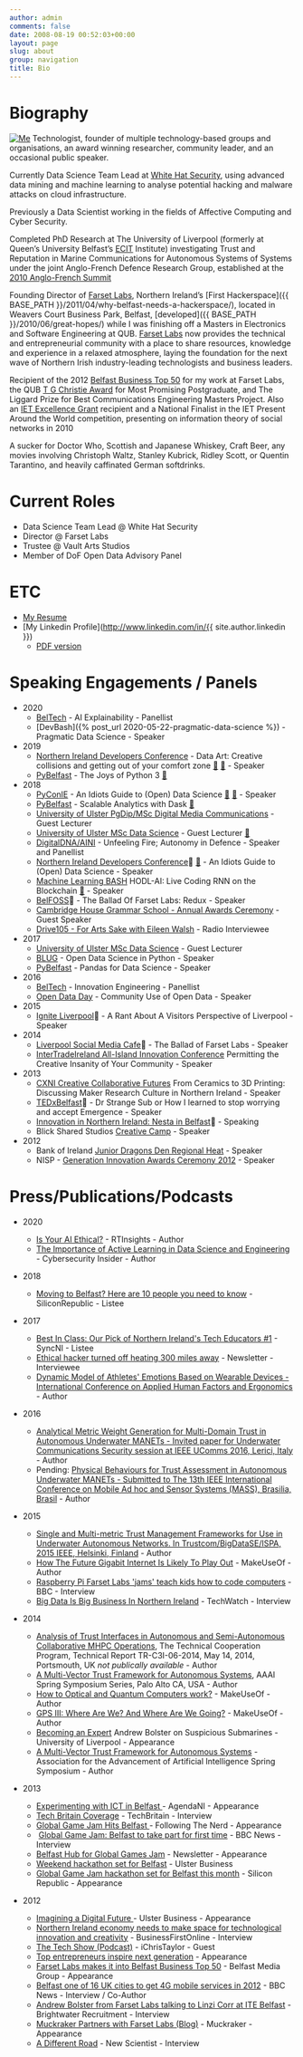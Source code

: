 ```yaml
---
author: admin
comments: false
date: 2008-08-19 00:52:03+00:00
layout: page
slug: about
group: navigation
title: Bio
---
```


# Biography

[![Me](/img/bolster_300.png)](/img/bolster_orig.png)
Technologist, founder of multiple technology-based groups and organisations, an award winning researcher, community leader, and an occasional public speaker.

Currently Data Science Team Lead at [White Hat Security](https://whitehatsec.com), using advanced data mining and machine learning to analyse potential hacking and malware attacks on cloud infrastructure.

Previously a Data Scientist working in the fields of Affective Computing and Cyber Security.

Completed PhD Research at The University of Liverpool (formerly at Queen’s University Belfast’s [ECIT](http://ecit.qub.ac.uk) Institute) investigating Trust and Reputation in Marine Communications for Autonomous Systems of Systems under the joint Anglo-French Defence Research Group, established at the [2010 Anglo-French Summit](http://en.wikipedia.org/wiki/The_Lancaster_House_Treaties_%282010%29)

Founding Director of [Farset Labs](http://farsetlabs.org.uk), Northern Ireland’s [First Hackerspace]({{ BASE_PATH }}/2011/04/why-belfast-needs-a-hackerspace/), located in Weavers Court Business Park, Belfast, [developed]({{ BASE_PATH }}/2010/06/great-hopes/) while I was finishing off a Masters in Electronics and Software Engineering at QUB. [Farset Labs](http://farsetlabs.org.uk) now provides the technical and entrepreneurial community with a place to share resources, knowledge and experience in a relaxed atmosphere, laying the foundation for the next wave of Northern Irish industry-leading technologists and business leaders.

Recipient of the 2012 [Belfast Business Top 50](http://belfastmediagroup.com/top50/15955-2/) for my work at Farset Labs, the QUB [T G Christie Award](http://www.qub.ac.uk/directorates/AcademicStudentAffairs/AcademicAffairs/ScholarshipsAwards/ScholarshipsAwardsHandbook/ScholarshipsandBursaries/PostgraduateScholarshipsAwards/FacultyofEngineeringandPhysicalSciences/) for Most Promising Postgraduate, and The Liggard Prize for Best Communications Engineering Masters Project. Also an [IET Excellence Grant](http://conferences.theiet.org/achievement/-documents/brochure-2010.cfm) recipient and a National Finalist in the IET Present Around the World competition, presenting on information theory of social networks in 2010  

A sucker for Doctor Who, Scottish and Japanese Whiskey, Craft Beer, any movies involving Christoph Waltz, Stanley Kubrick, Ridley Scott, or Quentin Tarantino, and heavily caffinated German softdrinks.

# Current Roles
* Data Science Team Lead @ White Hat Security
* Director @ Farset Labs
* Trustee @ Vault Arts Studios
* Member of DoF Open Data Advisory Panel

# ETC
* [My Resume](/resume/)
* [My Linkedin Profile](http://www.linkedin.com/in/{{ site.author.linkedin }}) 
  * [PDF version](http://www.linkedin.com/profile?viewProfilePDF=&key=41510103)

# Speaking Engagements / Panels
* 2020
  * [BelTech](https://www.youtube.com/watch?v=M9izw50NVv4&feature=youtu.be&t=5860) - AI Explainability - Panellist
  * [DevBash]({% post_url 2020-05-22-pragmatic-data-science %}) - Pragmatic Data Science - Speaker
* 2019
  * [Northern Ireland Developers Conference](https://www.nidevconf.com/sessions/andrewbolster/) - Data Art: Creative collisions and getting out of your comfort zone [:movie_camera:](https://www.youtube.com/watch?v=Ku2FX9osMXA) [:notebook:](/2019/06/data-art-creative-collisions-and-getting-out-of-your-comfort-zone.html) - Speaker
  * [PyBelfast](https://www.meetup.com/PyBelfast/events/258065529/) - The Joys of Python 3 [:notebook:](https://github.com/andrewbolster/nb_presentations/blob/master/2019-01%20PyBelfast/)
* 2018
  * [PyConIE](http://schedule.pycon18.python.ie/#9boRtJSlTmVHQOwVM9) - An Idiots Guide to (Open) Data Science [:movie_camera:](https://www.youtube.com/watch?v=he78D6jwmxE) [:notebook:](https://github.com/andrewbolster/nb_presentations/tree/master/2018-11%20PyconIE) - Speaker
  * [PyBelfast](https://www.meetup.com/PyBelfast/events/254682565/) - Scalable Analytics with Dask [:notebook:](https://github.com/andrewbolster/nb_presentations/tree/master/2018-10%20Dask)
  * [University of Ulster PgDip/MSc Digital Media Communications](https://www.ulster.ac.uk/courses/201819/digital-media-communication-15967) - Guest Lecturer
  * [University of Ulster MSc Data Science](https://www.ulster.ac.uk/courses/201819/data-science-16111) - Guest Lecturer [:notebook:](https://github.com/andrewbolster/nb_presentations/tree/master/2018-10%20UU%20Magee)
  * [DigitalDNA/AINI](https://www.meetup.com/Artificial-Intelligence-Northern-Ireland/events/251265424/) - Unfeeling Fire; Autonomy in Defence - Speaker and Panellist
  * [Northern Ireland Developers Conference](https://www.youtube.com/watch?v=mtrIEW2nCMc):movie_camera: [:notebook:](https://github.com/andrewbolster/nb_presentations/tree/master/2018-6%20NIDC) - An Idiots Guide to (Open) Data Science - Speaker
  * [Machine Learning BASH](https://www.meetup.com/devbash/events/249025552/) HODL-AI: Live Coding RNN on the Blockchain [:notebook:](https://github.com/andrewbolster/nb_presentations/tree/master/2018-04%20Bash) - Speaker
  * [BelFOSS](https://www.youtube.com/watch?v=5LhKXL0oDnc):movie_camera: - The Ballad Of Farset Labs: Redux - Speaker
  * [Cambridge House Grammar School - Annual Awards Ceremony](http://www.cambridgehouse.org.uk/news.php) - Guest Speaker
  * [Drive105 - For Arts Sake with Eileen Walsh](http://www.drive105.co.uk/the-drive105-team) - Radio Interviewee
* 2017
  * [University of Ulster MSc Data Science](https://www.ulster.ac.uk/courses/course-finder/201718/data-science-15253) - Guest Lecturer
  * [BLUG](https://www.meetup.com/belfast-lug/events/242064392/) - Open Data Science in Python - Speaker
  * [PyBelfast](https://www.meetup.com/PyBelfast/events/238855866/) - Pandas for Data Science - Speaker
* 2016
  * [BelTech](http://beltech2016.com/schedule/speakers.html) - Innovation Engineering - Panellist
  * [Open Data Day](http://belfast.theodi.org/2016/02/12/open-data-day-2016-belfast/) - Community Use of Open Data - Speaker
* 2015
  * [Ignite Liverpool](http://igniteliverpool.com/2015/08/andrew-bolster-a-rant-about-a-visitors-perspective-of-liverpool/):movie_camera: - A Rant About A Visitors Perspective of Liverpool - Speaker
* 2014
  * [Liverpool Social Media Cafe](http://how-why-diy.com/2015/12/21/video-inspiration-from-the-king-of-gifs/):movie_camera: - The Ballad of Farset Labs - Speaker
  * [InterTradeIreland All-Island Innovation Conference](http://www.ucd.ie/innovation/newsevents/events/2014/september/intertradeireland2014all-islandinnovationconference/) Permitting the Creative Insanity of Your Community - Speaker
* 2013
  * [CXNI Creative Collaborative Futures](https://www.eventbrite.co.uk/e/cxni-creative-collaborative-futures-registration-9160616651) From Ceramics to 3D Printing: Discussing Maker Research Culture in Northern Ireland - Speaker
  * [TEDxBelfast](https://www.youtube.com/watch?v=ja_huuD-K-M):movie_camera: - Dr Strange Sub or How I learned to stop worrying and accept Emergence - Speaker
  * [Innovation in Northern Ireland: Nesta in Belfast](https://vimeo.com/66357028):movie_camera: - Speaking
  * Blick Shared Studios [Creative Camp](http://www.creativecamp2013.com/) - Speaker
* 2012
  * Bank of Ireland [Junior Dragons Den Regional Heat](http://www.allaboutbusiness.org.uk/denlive/junior) - Speaker
  * NISP - [Generation Innovation Awards Ceremony 2012](http://www.nisp.co.uk/top-entrepreneurs-inspire-next-generation/) - Speaker


# Press/Publications/Podcasts
* 2020
  * [Is Your AI Ethical?](https://www.rtinsights.com/is-your-ai-ethical/) - RTInsights - Author
  * [The Importance of Active Learning in Data Science and Engineering](https://www.cybersecurity-insiders.com/the-importance-of-active-learning-in-the-data-science-and-engineering/) - Cybersecurity Insider - Author
* 2018
  * [Moving to Belfast? Here are 10 people you need to know](https://www.siliconrepublic.com/people/belfast-tech-influencers-people-to-follow) - SiliconRepublic - Listee

* 2017
  * [Best In Class: Our Pick of Northern Ireland's Tech Educators #1](https://syncni.com/news/718/9026/best-in-class-our-pick-of-northern-ireland-s-tech-educators/tab/1356) - SyncNI - Listee
  * [Ethical hacker turned off heating 300 miles away](http://www.newsletter.co.uk/news/crime/ethical-hacker-turned-off-heating-300-miles-away-1-8071108) - Newsletter - Interviewee
  * [Dynamic Model of Athletes' Emotions Based on Wearable Devices - International Conference on Applied Human Factors and Ergonomics](https://www.researchgate.net/publication/317689071_Dynamic_Model_of_Athletes%27_Emotions_Based_on_Wearable_Devices) - Author

* 2016
  * [Analytical Metric Weight Generation for Multi-Domain Trust in Autonomous Underwater MANETs - Invited paper for Underwater Communications Security session at IEEE UComms 2016, Lerici, Italy](http://bolster.online/bolster/16_UComms_bolster_preprint.pdf) - Author
  * Pending: [Physical Behaviours for Trust Assessment in Autonomous Underwater MANETs - Submitted to The 13th IEEE International Conference on Mobile Ad hoc and Sensor Systems (MASS), Brasilia, Brasil](http://bolster.online/bolster/16_MASS_bolster_preprint.pdf) - Author
* 2015
  * [Single and Multi-metric Trust Management Frameworks for Use in Underwater Autonomous Networks. In Trustcom/BigDataSE/ISPA, 2015 IEEE, Helsinki, Finland](http://doi.org/10.1109/Trustcom.2015.435) - Author
  *  [How The Future Gigabit Internet Is Likely To Play Out](http://www.makeuseof.com/tag/future-gigabit-internet-likely-play/) - MakeUseOf - Author
  * [Raspberry Pi Farset Labs 'jams' teach kids how to code computers](http://www.bbc.co.uk/news/uk-northern-ireland-31625354) - BBC - Interview
  * [Big Data Is Big Business In Northern Ireland](http://www.nispconnect.org/techwatch/big-data-is-big-business-in-northern-ireland/) - TechWatch - Interview

* 2014
  * [Analysis of Trust Interfaces in Autonomous and Semi-Autonomous Collaborative MHPC Operations](), The Technical Cooperation Program, Technical Report TR-C3I-06-2014, May 14, 2014, Portsmouth, UK *not publically available* - Author
  *  [A Multi-Vector Trust Framework for Autonomous Systems](http://www.aaai.org/ocs/index.php/SSS/SSS14/paper/view/7697), AAAI Spring Symposium Series, Palo Alto CA, USA - Author
  *  [How to Optical and Quantum Computers work?](http://www.makeuseof.com/tag/optical-quantum-computers-work/) - MakeUseOf - Author
  *  [GPS III: Where Are We? And Where Are We Going?](http://www.makeuseof.com/tag/gps-iii-going/) - MakeUseOf - Author
  *  [Becoming an Expert](http://news.liv.ac.uk/2014/06/02/becoming-an-expert-andrew-bolster-on-suspicious-submarines/) Andrew Bolster on Suspicious Submarines - University of Liverpool - Appearance
  *  [A Multi-Vector Trust Framework for Autonomous Systems](http://www.aaai.org/ocs/index.php/SSS/SSS14/paper/view/7697) - Association for the Advancement of Artificial Intelligence Spring Symposium - Author
* 2013
  *  [Experimenting with ICT in Belfast ](http://www.agendani.com/experimenting-with-ict-in-belfast/)- AgendaNI - Appearance
  *  [Tech Britain Coverage](http://techbritain.com/videos/watch/43) - TechBritain - Interview
  *  [Global Game Jam Hits Belfast ](http://www.followingthenerd.com/video-games/global-game-jam-hits-belfast/?utm_source=rss&utm_medium=rss&utm_campaign=global-game-jam-hits-belfast)- Following The Nerd - Appearance
  *  [Global Game Jam: Belfast to take part for first time](http://www.bbc.co.uk/news/uk-northern-ireland-21142798) - BBC News - Interview
  *  [Belfast Hub for Global Games Jam](http://www.newsletter.co.uk/news/business/local-businesses/belfast-hub-for-global-games-jam-1-4705625) - Newsletter - Appearance
  *  [Weekend hackathon set for Belfast](http://www.ulsterbusiness.com/articles/2013/01/18/weekend-hackathon-set-for-belfast) - Ulster Business
  *  [Global Game Jam hackathon set for Belfast this month](http://www.siliconrepublic.com/innovation/item/31099-global-game-jam-hackathon/) - Silicon Republic - Appearance
* 2012
  * [Imagining a Digital Future ](http://www.ulsterbusiness.com/articles/2012/12/17/imagining-a-digital-future)- Ulster Business - Appearance
  * [Northern Ireland economy needs to make space for technological innovation and creativity](http://www.businessfirstonline.co.uk/?p=10387) - BusinessFirstOnline - Interview
  * [The Tech Show (Podcast)](http://eamonnmallie.com/2012/11/tech-show-podcast-episode-26/) - iChrisTaylor - Guest
  * [Top entrepreneurs inspire next generation](http://www.belfasttelegraph.co.uk/business/news/top-entrepreneurs-inspire-next-generation-28998741.html) - Appearance
  * [Farset Labs makes it into Belfast Business Top 50](http://belfastmediagroup.com/top50/belfast-business-top-50-list-2012/) - Belfast Media Group - Appearance
  * [Belfast one of 16 UK cities to get 4G mobile services in 2012](http://www.bbc.co.uk/news/uk-northern-ireland-19558312) - BBC News - Interview / Co-Author
  * [Andrew Bolster from Farset Labs talking to Linzi Corr at ITE Belfast](http://www.youtube.com/watch?v=qeaN_2xU2hk) - Brightwater Recruitment - Interview
  * [Muckraker Partners with Farset Labs (Blog)](http://muckraker.me/2012/03/25/announcing-the-muckrakers-partnership-with-farset-labs/) - Muckraker - Appearance
  * [A Different Road](http://www.sciencedirect.com/science/article/pii/S0262407912604485) - New Scientist - Interview




